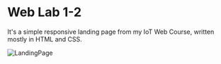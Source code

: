 # Web Lab 1-2

It's a simple responsive landing page from my IoT Web Course, written mostly in HTML and CSS.

![LandingPage](images/LandingPage.gif)
